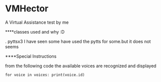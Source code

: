 # VMHector
A Virtual Assistance test by me 

****classes used and why :D

. pyttsx3
    I have seen some have used the pytts for some.but it does not seems


****Special Instructions

from the following code the available voices are recognized and displayed

`for voice in voices:
    print(voice.id)`
